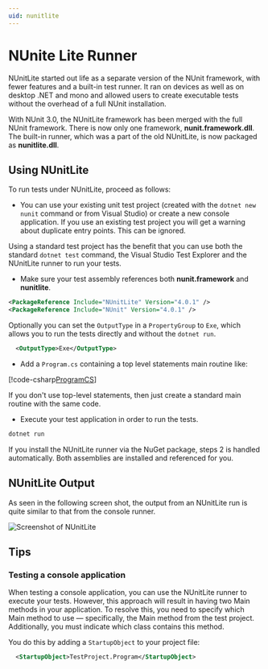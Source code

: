 ```yaml
---
uid: nunitlite
---
```


# NUnite Lite Runner

NUnitLite started out life as a separate version of the NUnit framework, with fewer features and a built-in test runner.
It ran on devices as well as on desktop .NET and mono and allowed users to create executable tests without the overhead
of a full NUnit installation.

With NUnit 3.0, the NUnitLite framework has been merged with the full NUnit framework. There is now only one framework,
**nunit.framework.dll**. The built-in runner, which was a part of the old NUnitLite, is now packaged as
**nunitlite.dll**.

## Using NUnitLite

To run tests under NUnitLite, proceed as follows:

* You can use your existing unit test project (created with the `dotnet new nunit` command or from Visual Studio) or
 create a new console application.  If you use an existing test project you will get a warning about duplicate entry
 points. This can be ignored.

Using a standard test project has the benefit that you can use both the standard `dotnet test` command, the Visual
 Studio Test Explorer and the NUnitLite runner to run your tests.

* Make sure your test assembly references both **nunit.framework** and **nunitlite**.

```xml
<PackageReference Include="NUnitLite" Version="4.0.1" />
<PackageReference Include="NUnit" Version="4.0.1" />
```

Optionally you can set the `OutputType` in a `PropertyGroup` to `Exe`, which allows you to run the tests directly and
 without the `dotnet run`.

```xml
  <OutputType>Exe</OutputType>
```

* Add a `Program.cs` containing a top level statements main routine like:

[!code-csharp[ProgramCS](~/snippets/Snippets.NUnitLite/Program.cs)]

If you don't use top-level statements, then just create a standard main routine with the same code.

* Execute your test application in order to run the tests.

```cmd
dotnet run
```

If you install the NUnitLite runner via the NuGet package, steps 2 is handled automatically. Both assemblies are
installed and referenced for you.

## NUnitLite Output

As seen in the following screen shot, the output from an NUnitLite run is quite similar to that from the console runner.

![Screenshot of NUnitLite](~/images/nunitlite-mock.png)

## Tips

### Testing a console application

When testing a console application, you can use the NUnitLite runner to execute your tests. However, this approach will result in having two Main methods in your application. To resolve this, you need to specify which Main method to use — specifically, the Main method from the test project. Additionally, you must indicate which class contains this method.

You do this by adding a `StartupObject` to your project file:

```xml
  <StartupObject>TestProject.Program</StartupObject>
```

